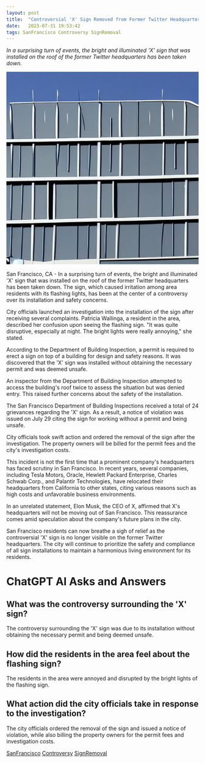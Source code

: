 ```yaml
---
layout: post
title:  "Controversial 'X' Sign Removed from Former Twitter Headquarters in San Francisco"
date:   2023-07-31 19:53:42 
tags: SanFrancisco Controversy SignRemoval
---
```

*In a surprising turn of events, the bright and illuminated 'X' sign that was installed on the roof of the former Twitter headquarters has been taken down.*

![Bright and illuminated 'X' sign on the roof of the former Twitter headquarters, causing irritation among area residents.](/assets/cf7f2e05-dddf-4903-a73f-334bbd40b7a8.jpg "Controversial 'X' Sign Removed from Former Twitter Headquarters in San Francisco")

San Francisco, CA - In a surprising turn of events, the bright and illuminated 'X' sign that was installed on the roof of the former Twitter headquarters has been taken down. The sign, which caused irritation among area residents with its flashing lights, has been at the center of a controversy over its installation and safety concerns.

City officials launched an investigation into the installation of the sign after receiving several complaints. Patricia Wallinga, a resident in the area, described her confusion upon seeing the flashing sign. "It was quite disruptive, especially at night. The bright lights were really annoying," she stated.

According to the Department of Building Inspection, a permit is required to erect a sign on top of a building for design and safety reasons. It was discovered that the 'X' sign was installed without obtaining the necessary permit and was deemed unsafe.

An inspector from the Department of Building Inspection attempted to access the building's roof twice to assess the situation but was denied entry. This raised further concerns about the safety of the installation.

The San Francisco Department of Building Inspections received a total of 24 grievances regarding the 'X' sign. As a result, a notice of violation was issued on July 29 citing the sign for working without a permit and being unsafe.

City officials took swift action and ordered the removal of the sign after the investigation. The property owners will be billed for the permit fees and the city's investigation costs.

This incident is not the first time that a prominent company's headquarters has faced scrutiny in San Francisco. In recent years, several companies, including Tesla Motors, Oracle, Hewlett Packard Enterprise, Charles Schwab Corp., and Palantir Technologies, have relocated their headquarters from California to other states, citing various reasons such as high costs and unfavorable business environments.

In an unrelated statement, Elon Musk, the CEO of X, affirmed that X's headquarters will not be moving out of San Francisco. This reassurance comes amid speculation about the company's future plans in the city.

San Francisco residents can now breathe a sigh of relief as the controversial 'X' sign is no longer visible on the former Twitter headquarters. The city will continue to prioritize the safety and compliance of all sign installations to maintain a harmonious living environment for its residents.


# ChatGPT AI Asks and Answers
## What was the controversy surrounding the 'X' sign?
The controversy surrounding the 'X' sign was due to its installation without obtaining the necessary permit and being deemed unsafe.

## How did the residents in the area feel about the flashing sign?
The residents in the area were annoyed and disrupted by the bright lights of the flashing sign.

## What action did the city officials take in response to the investigation?
The city officials ordered the removal of the sign and issued a notice of violation, while also billing the property owners for the permit fees and investigation costs.


[SanFrancisco](/tags/SanFrancisco) [Controversy](/tags/Controversy) [SignRemoval](/tags/SignRemoval)